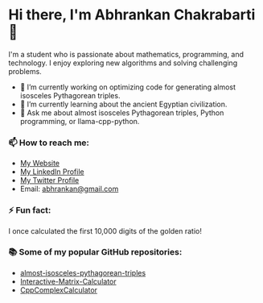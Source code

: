 # Hi there, I'm Abhrankan Chakrabarti 👋

I'm a student who is passionate about mathematics, programming, and technology. I enjoy exploring new algorithms and solving challenging problems.

- 🔭 I’m currently working on optimizing code for generating almost isosceles Pythagorean triples.
- 🌱 I’m currently learning about the ancient Egyptian civilization.
- 💬 Ask me about almost isosceles Pythagorean triples, Python programming, or llama-cpp-python.

### 📫 How to reach me:

- [My Website](https://abhrankan.w3spaces.com)
- [My LinkedIn Profile](https://www.linkedin.com/in/abhrankan-chakrabarti-159460214/)
- [My Twitter Profile](https://twitter.com/AbhrankanC)
- Email: abhrankan@gmail.com

### ⚡ Fun fact:

I once calculated the first 10,000 digits of the golden ratio!

### 📚 Some of my popular GitHub repositories:

- [almost-isosceles-pythagorean-triples](https://github.com/Abhrankan-Chakrabarti/almost-isosceles-pythagorean-triples)
- [Interactive-Matrix-Calculator](https://github.com/Abhrankan-Chakrabarti/Interactive-Matrix-Calculator)
- [CppComplexCalculator](https://github.com/Abhrankan-Chakrabarti/CppComplexCalculator)
